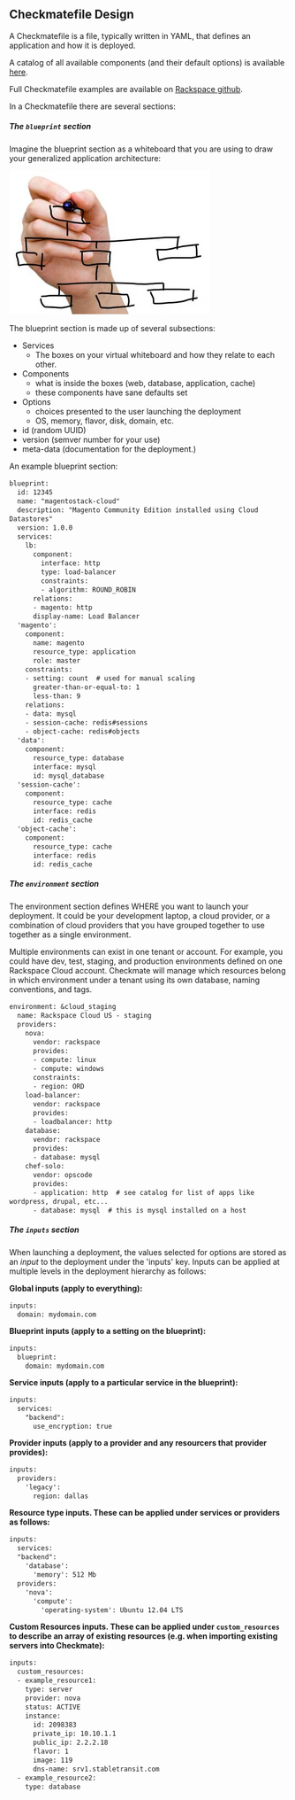## Checkmatefile Design

A Checkmatefile is a file, typically written in YAML, that defines an
application and how it is deployed.

A catalog of all available components (and their default options) is available
[here](https://github.com/checkmate/checkmate/blob/master/ui/rook/static/scripts/common/services/catalog.yml).

Full Checkmatefile examples are available on
[Rackspace github](https://github.rackspace.com/Blueprints).

In a Checkmatefile there are several sections:

##### The `blueprint` section

Imagine the blueprint section as a whiteboard that you are using to draw your
generalized application architecture:

![whiteboard](img/whiteboard.jpg)

The blueprint section is made up of several subsections:

* Services
  * The boxes on your virtual whiteboard and how they relate to each other.
* Components
  * what is inside the boxes (web, database, application, cache)
  * these components have sane defaults set
* Options
  * choices presented to the user launching the deployment
  * OS, memory, flavor, disk, domain, etc.
* id (random UUID)
* version (semver number for your use)
* meta-data (documentation for the deployment.)

An example blueprint section:

```
blueprint:
  id: 12345
  name: "magentostack-cloud"
  description: "Magento Community Edition installed using Cloud Datastores"
  version: 1.0.0
  services:
    lb:
      component:
        interface: http
        type: load-balancer
        constraints:
        - algorithm: ROUND_ROBIN
      relations:
      - magento: http
      display-name: Load Balancer
  'magento':
    component:
      name: magento
      resource_type: application
      role: master
    constraints:
    - setting: count  # used for manual scaling
      greater-than-or-equal-to: 1
      less-than: 9
    relations:
    - data: mysql
    - session-cache: redis#sessions
    - object-cache: redis#objects
  'data':
    component:
      resource_type: database
      interface: mysql
      id: mysql_database
  'session-cache':
    component:
      resource_type: cache
      interface: redis
      id: redis_cache
  'object-cache':
    component:
      resource_type: cache
      interface: redis
      id: redis_cache
```

##### The `environment` section

The environment section defines WHERE you want to launch your deployment. It
could be your development laptop, a cloud provider, or a combination of cloud
providers that you have grouped together to use together as a single
environment.

Multiple environments can exist in one tenant or account. For example, you
could have dev, test, staging, and production environments defined on one
Rackspace Cloud account. Checkmate will manage which resources belong in which
environment under a tenant using its own database, naming conventions, and tags.

    environment: &cloud_staging
      name: Rackspace Cloud US - staging
      providers:
        nova:
          vendor: rackspace
          provides:
          - compute: linux
          - compute: windows
          constraints:
          - region: ORD
        load-balancer:
          vendor: rackspace
          provides:
          - loadbalancer: http
        database:
          vendor: rackspace
          provides:
          - database: mysql
        chef-solo:
          vendor: opscode
          provides:
          - application: http  # see catalog for list of apps like wordpress, drupal, etc...
          - database: mysql  # this is mysql installed on a host

##### The `inputs` section

When launching a deployment, the values selected for options are stored as an
*input* to the deployment under the 'inputs' key. Inputs can be applied at
multiple levels in the deployment hierarchy as follows:

**Global inputs (apply to everything):**

```
inputs:
  domain: mydomain.com
```

**Blueprint inputs (apply to a setting on the blueprint):**

```
inputs:
  blueprint:
    domain: mydomain.com
```

**Service inputs (apply to a particular service in the blueprint):**

```
inputs:
  services:
    "backend":
      use_encryption: true
```

**Provider inputs (apply to a provider and any resourcers that
  provider provides):**

```
inputs:
  providers:
    'legacy':
      region: dallas
```

**Resource type inputs. These can be applied under services or
providers as follows:**

```
inputs:
  services:
  "backend":
    'database':
      'memory': 512 Mb
  providers:
    'nova':
      'compute':
        'operating-system': Ubuntu 12.04 LTS
```

**Custom Resources inputs. These can be applied under
`custom_resources` to describe an array of existing resources (e.g.
  when importing existing servers into Checkmate):**

```
inputs:
  custom_resources:
  - example_resource1:
    type: server
    provider: nova
    status: ACTIVE
    instance:
      id: 2098383
      private_ip: 10.10.1.1
      public_ip: 2.2.2.18
      flavor: 1
      image: 119
      dns-name: srv1.stabletransit.com
  - example_resource2:
    type: database
```

